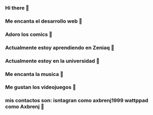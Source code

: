 ### Hi there 👋
### Me encanta el desarrollo web 👋
### Adoro los comics 👋
### Actualmente estoy aprendiendo en Zeniaq 👋
### Actualmente  estoy en la universidad 👋
### Me encanta la musica 👋
### Me gustan los videojuegos 👋
### mis contactos son:  isntagran como axbrenj1999 wattppad como Axbrenj 👋

<!--
**axbren/Axbren** is a ✨ _special_ ✨ repository because its `README.md` (this file) appears on your GitHub profile.

Here are some ideas to get you started:

- 🔭 I’m currently working on ...
- 🌱 I’m currently learning ...
- 👯 I’m looking to collaborate on ...
- 🤔 I’m looking for help with ...
- 💬 Ask me about ...
- 📫 How to reach me: ...
- 😄 Pronouns: ...
- ⚡ Fun fact: ...
-->

